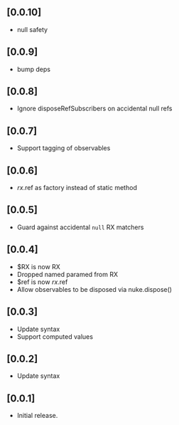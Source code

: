 ## [0.0.10]
* null safety

## [0.0.9]
* bump deps

## [0.0.8]
* Ignore disposeRefSubscribers on accidental null refs

## [0.0.7]
* Support tagging of observables

## [0.0.6]
* $rx.$ref as factory instead of static method

## [0.0.5]
* Guard against accidental `null` RX matchers

## [0.0.4]

* $RX is now RX
* Dropped named paramed from RX
* $ref is now $rx.$ref
* Allow observables to be disposed via nuke.dispose()

## [0.0.3]

* Update syntax
* Support computed values

## [0.0.2]

* Update syntax

## [0.0.1]

* Initial release.
